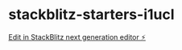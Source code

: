 # stackblitz-starters-i1ucl

[Edit in StackBlitz next generation editor ⚡️](https://stackblitz.com/~/github.com/PandeyAyush29/stackblitz-starters-i1ucl)